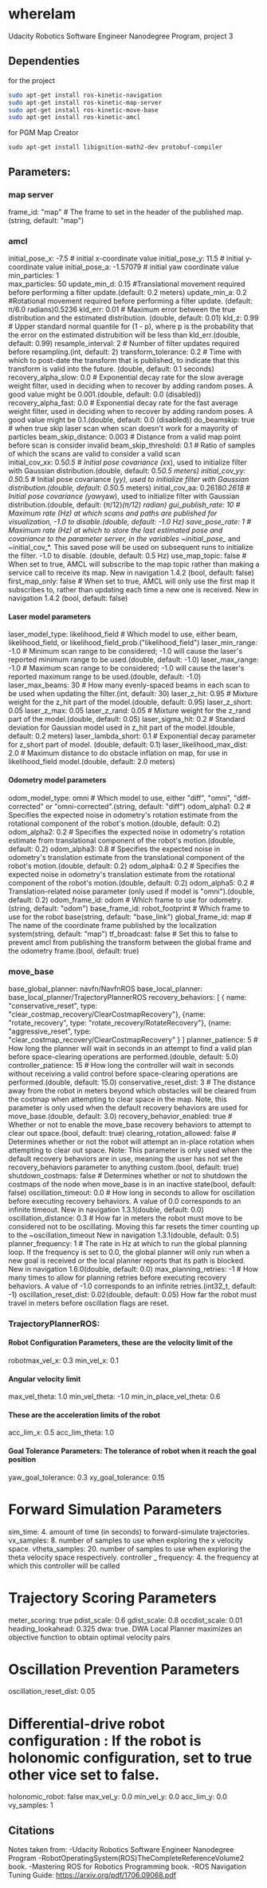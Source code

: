 # whereIam
Udacity Robotics Software Engineer Nanodegree Program, project 3

## Dependenties
for the project
```bash
sudo apt-get install ros-kinetic-navigation
sudo apt-get install ros-kinetic-map-server
sudo apt-get install ros-kinetic-move-base
sudo apt-get install ros-kinetic-amcl
```
for PGM Map Creator 
```
sudo apt-get install libignition-math2-dev protobuf-compiler
```

## Parameters:


### map server 
frame_id: "map" # The frame to set in the header of the published map.	(string, default: "map")

### amcl 
initial_pose_x: -7.5 # initial x-coordinate value
initial_pose_y: 11.5 # initial y-coordinate value
initial_pose_a: -1.57079 # initial yaw coordinate value
min_particles: 1	
max_particles: 50
update_min_d: 0.15	#Translational movement required before performing a filter update.(default: 0.2 meters)
update_min_a: 0.2 #Rotational movement required before performing a filter update. (default: π/6.0 radians)0.5236
kld_err: 0.01 # Maximum error between the true distribution and the estimated distribution. (double, default: 0.01)
kld_z: 0.99 # Upper standard normal quantile for (1 - p), where p is the probability that the error on the estimated distrubition will be less than kld_err.(double, default: 0.99)
resample_interval: 2 # Number of filter updates required before resampling.(int, default: 2)
transform_tolerance: 0.2 # Time with which to post-date the transform that is published, to indicate that this transform is valid into the future. (double, default: 0.1 seconds)
recovery_alpha_slow: 0.0 # Exponential decay rate for the slow average weight filter, used in deciding when to recover by adding random poses. A good value might be 0.001.(double, default: 0.0 (disabled))
recovery_alpha_fast: 0.0 # Exponential decay rate for the fast average weight filter, used in deciding when to recover by adding random poses. A good value might be 0.1.(double, default: 0.0 (disabled))
do_beamskip: true # when true skip laser scan when scan doesn't work for a mayority of particles
beam_skip_distance: 0.003 # Distance from a valid map point before scan is consider invalid 
beam_skip_threshold: 0.1 # Ratio of samples of which the scans are valid to consider a valid scan		 		
initial_cov_xx: 0.5*0.5 # Initial pose covariance (x*x), used to initialize filter with Gaussian distribution.(double, default: 0.5*0.5 meters)
initial_cov_yy: 0.5*0.5 # Initial pose covariance (y*y), used to initialize filter with Gaussian distribution.(double, default: 0.5*0.5 meters)
initial_cov_aa: 0.2618*0.2618 # Initial pose covariance (yaw*yaw), used to initialize filter with Gaussian distribution.(double, default: (π/12)*(π/12) radian)
gui_publish_rate: 10 # Maximum rate (Hz) at which scans and paths are published for visualization, -1.0 to disable.(double, default: -1.0 Hz)
save_pose_rate: 1 # Maximum rate (Hz) at which to store the last estimated pose and covariance to the parameter server, in the variables ~initial_pose_* and ~initial_cov_*. This saved pose will be used on subsequent runs to initialize the filter. -1.0 to disable. (double, default: 0.5 Hz)
use_map_topic: false # When set to true, AMCL will subscribe to the map topic rather than making a service call to receive its map. New in navigation 1.4.2 (bool, default: false)
first_map_only: false # When set to true, AMCL will only use the first map it subscribes to, rather than updating each time a new one is received. New in navigation 1.4.2 (bool, default: false)

#### Laser model parameters
laser_model_type: likelihood_field # Which model to use, either beam, likelihood_field, or likelihood_field_prob.("likelihood_field")
laser_min_range: -1.0 # Minimum scan range to be considered; -1.0 will cause the laser's reported minimum range to be used.(double, default: -1.0)
laser_max_range: -1.0 # Maximum scan range to be considered; -1.0 will cause the laser's reported maximum range to be used.(double, default: -1.0)
laser_max_beams: 30 # How many evenly-spaced beams in each scan to be used when updating the filter.(int, default: 30)
laser_z_hit: 0.95 # Mixture weight for the z_hit part of the model.(double, default: 0.95)
laser_z_short: 0.05
laser_z_max: 0.05
laser_z_rand: 0.05 # Mixture weight for the z_rand part of the model.(double, default: 0.05)
laser_sigma_hit: 0.2 # Standard deviation for Gaussian model used in z_hit part of the model.(double, default: 0.2 meters)
laser_lambda_short: 0.1 # Exponential decay parameter for z_short part of model. (double, default: 0.1)
laser_likelihood_max_dist: 2.0 # Maximum distance to do obstacle inflation on map, for use in likelihood_field model.(double, default: 2.0 meters)
    
#### Odometry model parameters
odom_model_type: omni # Which model to use, either "diff", "omni", "diff-corrected" or "omni-corrected".(string, default: "diff")
odom_alpha1: 0.2 # Specifies the expected noise in odometry's rotation estimate from the rotational component of the robot's motion.(double, default: 0.2)
odom_alpha2: 0.2 # Specifies the expected noise in odometry's rotation estimate from translational component of the robot's motion.(double, default: 0.2)
odom_alpha3: 0.8 # Specifies the expected noise in odometry's translation estimate from the translational component of the robot's motion.(double, default: 0.2)
odom_alpha4: 0.2 # Specifies the expected noise in odometry's translation estimate from the rotational component of the robot's motion.(double, default: 0.2)
odom_alpha5: 0.2 # Translation-related noise parameter (only used if model is "omni").(double, default: 0.2)
odom_frame_id: odom # Which frame to use for odometry.(string, default: "odom")
base_frame_id: robot_footprint # Which frame to use for the robot base(string, default: "base_link")
global_frame_id: map # The name of the coordinate frame published by the localization system(string, default: "map")
tf_broadcast: false # Set this to false to prevent amcl from publishing the transform between the global frame and the odometry frame.(bool, default: true)

### move_base 
base_global_planner: navfn/NavfnROS
base_local_planner: base_local_planner/TrajectoryPlannerROS
recovery_behaviors:  [ { name: "conservative_reset", type: "clear_costmap_recovery/ClearCostmapRecovery"}, {name: "rotate_recovery", type: "rotate_recovery/RotateRecovery"}, {name: "aggressive_reset", type: "clear_costmap_recovery/ClearCostmapRecovery" } ] 
planner_patience: 5 # How long the planner will wait in seconds in an attempt to find a valid plan before space-clearing operations are performed.(double, default: 5.0)
controller_patience: 15 # How long the controller will wait in seconds without receiving a valid control before space-clearing operations are performed.(double, default: 15.0)
conservative_reset_dist: 3 # The distance away from the robot in meters beyond which obstacles will be cleared from the costmap when attempting to clear space in the map. Note, this parameter is only used when the default recovery behaviors are used for move_base.(double, default: 3.0)
recovery_behavior_enabled: true # Whether or not to enable the move_base recovery behaviors to attempt to clear out space.(bool, default: true)
clearing_rotation_allowed: false # Determines whether or not the robot will attempt an in-place rotation when attempting to clear out space. Note: This parameter is only used when the default recovery behaviors are in use, meaning the user has not set the recovery_behaviors parameter to anything custom.(bool, default: true)
shutdown_costmaps: false # Determines whether or not to shutdown the costmaps of the node when move_base is in an inactive state(bool, default: false)
oscillation_timeout: 0.0 # How long in seconds to allow for oscillation before executing recovery behaviors. A value of 0.0 corresponds to an infinite timeout. New in navigation 1.3.1(double, default: 0.0)
oscillation_distance: 0.3 # How far in meters the robot must move to be considered not to be oscillating. Moving this far resets the timer counting up to the ~oscillation_timeout New in navigation 1.3.1(double, default: 0.5)
planner_frequency: 1 # The rate in Hz at which to run the global planning loop. If the frequency is set to 0.0, the global planner will only run when a new goal is received or the local planner reports that its path is blocked. New in navigation 1.6.0(double, default: 0.0)
max_planning_retries: -1 # How many times to allow for planning retries before executing recovery behaviors. A value of -1.0 corresponds to an infinite retries.(int32_t, default: -1)
oscillation_reset_dist: 0.02(double, default: 0.05) How far the robot must travel in meters before oscillation flags are reset.

### TrajectoryPlannerROS:

#### Robot Configuration Parameters, these are the velocity limit of the
robotmax_vel_x: 0.3
min_vel_x: 0.1
#### Angular velocity limit
max_vel_theta: 1.0
min_vel_theta: -1.0
min_in_place_vel_theta: 0.6
#### These are the acceleration limits of the robot
acc_lim_x: 0.5
acc_lim_theta: 1.0
#### Goal Tolerance Parameters: The tolerance of robot when it reach the goal position
yaw_goal_tolerance: 0.3
xy_goal_tolerance: 0.15
# Forward Simulation Parameters
sim_time: 4. amount of time (in seconds) to forward-simulate trajectories.
vx_samples: 8. number of samples to use when exploring the x velocity space.
vtheta_samples: 20. number of samples to use when exploring the theta velocity space respectively.
controller _ frequency: 4. the frequency at which this controller will be called
# Trajectory Scoring Parameters
meter_scoring: true
pdist_scale: 0.6
gdist_scale: 0.8
occdist_scale: 0.01
heading_lookahead: 0.325
dwa: true.  DWA Local Planner maximizes an objective function to obtain optimal velocity pairs
# Oscillation Prevention Parameters
oscillation_reset_dist: 0.05
# Differential-drive robot configuration : If the robot is holonomic configuration, set to true other vice set to false.
holonomic_robot: false
max_vel_y: 0.0
min_vel_y: 0.0
acc_lim_y: 0.0
vy_samples: 1



## Citations
Notes taken from:
-Udacity Robotics Software Engineer Nanodegree Program
-RobotOperatingSystem(ROS)TheCompleteReferenceVolume2 book.
-Mastering ROS for Robotics Programming book.
-ROS Navigation Tuning Guide: https://arxiv.org/pdf/1706.09068.pdf
